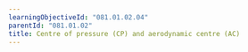 ```yaml
---
learningObjectiveId: "081.01.02.04"
parentId: "081.01.02"
title: Centre of pressure (CP) and aerodynamic centre (AC)
---
```

